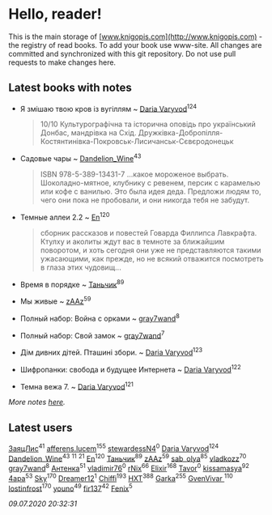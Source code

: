 # Hello, reader!
This is the main storage of [www.knigopis.com](http://www.knigopis.com) - the registry of read books.
To add your book use www-site. All changes are committed and synchronized with this git repository.
Do not use pull requests to make changes here.


## Latest books with notes
* Я змішаю твою кров із вугіллям ~ [Daria Varyvod](users/829/829893410524253-facebook)<sup>124</sup>
    > 10/10 Культурографічна та історична оповідь про український Донбас, мандрівка на Схід. Дружківка-Добропілля-Костянтинівка-Покровськ-Лисичанськ-Сєвєродонецьк

* Садовые чары ~ [Dandelion_Wine](users/586/58602788-vkontakte)<sup>43</sup>
    > ISBN 978-5-389-13431-7
    > ...какое мороженое выбрать. Шоколадно-мятное, клубнику с ревенем, персик с карамелью или кофе с ванилью. Это была идея деда. Предложи людям то, чего они пока не пробовали, и они никогда тебя не забудут.

* Темные аллеи 2.2 ~ [En](users/333/333646551-vkontakte)<sup>120</sup>
    > сборник рассказов и повестей Говарда Филлипса Лавкрафта. Ктулху и аколиты ждут вас в темноте за ближайшим поворотом, и хоть сегодня они уже не представляются такими ужасающими, как прежде, но не всякий отважится посмотреть в глаза этих чудовищ...

* Время в порядке ~ [Таньчик](users/209/2096581563762610-facebook)<sup>89</sup>

* Мы живые ~ [zAAz](users/202/202248233-vkontakte)<sup>59</sup>

* Полный набор: Война с орками ~ [gray7wand](users/110/110080946273609412257-google)<sup>8</sup>

* Полный набор: Свой замок ~ [gray7wand](users/110/110080946273609412257-google)<sup>7</sup>

* Дім дивних дітей. Пташині збори. ~ [Daria Varyvod](users/829/829893410524253-facebook)<sup>123</sup>

* Шифропанки: свобода и будущее Интернета ~ [Daria Varyvod](users/829/829893410524253-facebook)<sup>122</sup>

* Темна вежа 7. ~ [Daria Varyvod](users/829/829893410524253-facebook)<sup>121</sup>


_More notes [here](latest_books_with_notes.md)._


## Latest users
[ЗаяцЛис](users/112/112388384595246311466-google)<sup>41</sup> 
[afferens.lucem](users/196/196071655-vkontakte)<sup>155</sup> 
[stewardessN4](users/108/108304368373474603096-google)<sup>0</sup> 
[Daria Varyvod](users/829/829893410524253-facebook)<sup>124</sup> 
[Dandelion_Wine](users/586/58602788-vkontakte)<sup>43</sup> 
[](users/104/104731829794763834502-google)<sup>11</sup> 
[](users/153/1537586159620888-facebook)<sup>21</sup> 
[En](users/333/333646551-vkontakte)<sup>120</sup> 
[Таньчик](users/209/2096581563762610-facebook)<sup>89</sup> 
[zAAz](users/202/202248233-vkontakte)<sup>59</sup> 
[sab_olya](users/139/139338401-vkontakte)<sup>85</sup> 
[vladkozz](users/572/57239276-vkontakte)<sup>70</sup> 
[gray7wand](users/110/110080946273609412257-google)<sup>8</sup> 
[Антенка](users/118/118158645037334943900-google)<sup>51</sup> 
[vladimir76](users/831/831845204288-odnoklassniki)<sup>0</sup> 
[rNix](users/227/22742452-yandex)<sup>66</sup> 
[Elixir](users/115/115826717712507836033-google)<sup>168</sup> 
[Tavor](users/107/107548900280182613163-google)<sup>0</sup> 
[kissamasya](users/684/68439978-vkontakte)<sup>92</sup> 
[4apa](users/117/117392596378069249667-google)<sup>53</sup> 
[Sky](users/118/118049897850017649660-google)<sup>170</sup> 
[Dreamer12](users/103/103531377167120997573-google)<sup>1</sup> 
[Chiffi](users/105/105831994080785626680-google)<sup>193</sup> 
[HXT](users/100/100002563462782-facebook)<sup>388</sup> 
[Garka](users/115/115753719718250012620-google)<sup>255</sup> 
[GvenVivar ](users/158/158266434925901-facebook)<sup>110</sup> 
[lostinfrost](users/217/217891524-vkontakte)<sup>170</sup> 
[youno](users/302/302928912-vkontakte)<sup>49</sup> 
[fir137](users/176/176805114-yandex)<sup>42</sup> 
[Fenix](users/111/111367585493471720963-google)<sup>5</sup> 


_09.07.2020 20:32:31_
